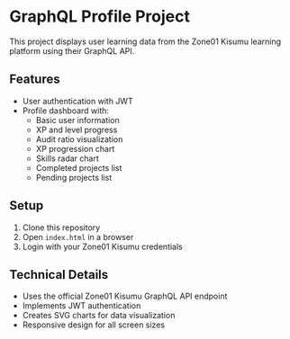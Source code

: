 # GraphQL Profile Project

This project displays user learning data from the Zone01 Kisumu learning platform using their GraphQL API.

## Features

- User authentication with JWT
- Profile dashboard with:
  - Basic user information
  - XP and level progress
  - Audit ratio visualization
  - XP progression chart
  - Skills radar chart
  - Completed projects list
  - Pending projects list

## Setup

1. Clone this repository
2. Open `index.html` in a browser
3. Login with your Zone01 Kisumu credentials

## Technical Details

- Uses the official Zone01 Kisumu GraphQL API endpoint
- Implements JWT authentication
- Creates SVG charts for data visualization
- Responsive design for all screen sizes